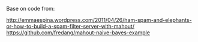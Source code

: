 Base on code from:

http://emmaespina.wordpress.com/2011/04/26/ham-spam-and-elephants-or-how-to-build-a-spam-filter-server-with-mahout/
https://github.com/fredang/mahout-naive-bayes-example
